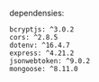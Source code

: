 dependensies:


    bcryptjs: ^3.0.2
    cors: ^2.8.5
    dotenv: ^16.4.7
    express: ^4.21.2
    jsonwebtoken: ^9.0.2
    mongoose: ^8.11.0
